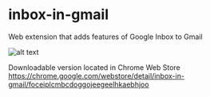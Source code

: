 # inbox-in-gmail
Web extension that adds features of Google Inbox to Gmail

![alt text](https://raw.githubusercontent.com/inbox-in-gmail/inbox-in-gmail/master/screenshots/inbox%20v0.4.4.png)

Downloadable version located in Chrome Web Store <br>
https://chrome.google.com/webstore/detail/inbox-in-gmail/foceiplcmbcdoggojeegeelhkaebhjoo

